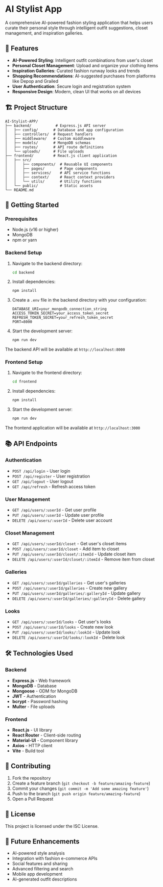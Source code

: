 # AI Stylist App

A comprehensive AI-powered fashion styling application that helps users curate their personal style through intelligent outfit suggestions, closet management, and inspiration galleries.

## 🎯 Features

- **AI-Powered Styling**: Intelligent outfit combinations from user's closet
- **Personal Closet Management**: Upload and organize your clothing items
- **Inspiration Galleries**: Curated fashion runway looks and trends
- **Shopping Recommendations**: AI-suggested purchases from platforms like Depop and Grailed
- **User Authentication**: Secure login and registration system
- **Responsive Design**: Modern, clean UI that works on all devices

## 🏗️ Project Structure

```
AI-Stylist-APP/
├── backend/           # Express.js API server
│   ├── config/       # Database and app configuration
│   ├── controllers/  # Request handlers
│   ├── middleware/   # Custom middleware
│   ├── models/       # MongoDB schemas
│   ├── routes/       # API route definitions
│   └── uploads/      # File uploads
├── frontend/         # React.js client application
│   ├── src/
│   │   ├── components/  # Reusable UI components
│   │   ├── pages/       # Page components
│   │   ├── services/    # API service functions
│   │   ├── context/     # React context providers
│   │   └── utils/       # Utility functions
│   └── public/          # Static assets
└── README.md
```

## 🚀 Getting Started

### Prerequisites

- Node.js (v16 or higher)
- MongoDB
- npm or yarn

### Backend Setup

1. Navigate to the backend directory:
   ```bash
   cd backend
   ```

2. Install dependencies:
   ```bash
   npm install
   ```

3. Create a `.env` file in the backend directory with your configuration:
   ```env
   DATABASE_URI=your_mongodb_connection_string
   ACCESS_TOKEN_SECRET=your_access_token_secret
   REFRESH_TOKEN_SECRET=your_refresh_token_secret
   PORT=8000
   ```

4. Start the development server:
   ```bash
   npm run dev
   ```

The backend API will be available at `http://localhost:8000`

### Frontend Setup

1. Navigate to the frontend directory:
   ```bash
   cd frontend
   ```

2. Install dependencies:
   ```bash
   npm install
   ```

3. Start the development server:
   ```bash
   npm run dev
   ```

The frontend application will be available at `http://localhost:3000`

## 📚 API Endpoints

### Authentication
- `POST /api/login` - User login
- `POST /api/register` - User registration
- `GET /api/logout` - User logout
- `GET /api/refresh` - Refresh access token

### User Management
- `GET /api/users/:userId` - Get user profile
- `PUT /api/users/:userId` - Update user profile
- `DELETE /api/users/:userId` - Delete user account

### Closet Management
- `GET /api/users/:userId/closet` - Get user's closet items
- `POST /api/users/:userId/closet` - Add item to closet
- `PUT /api/users/:userId/closet/:itemId` - Update closet item
- `DELETE /api/users/:userId/closet/:itemId` - Remove item from closet

### Galleries
- `GET /api/users/:userId/galleries` - Get user's galleries
- `POST /api/users/:userId/galleries` - Create new gallery
- `PUT /api/users/:userId/galleries/:galleryId` - Update gallery
- `DELETE /api/users/:userId/galleries/:galleryId` - Delete gallery

### Looks
- `GET /api/users/:userId/looks` - Get user's looks
- `POST /api/users/:userId/looks` - Create new look
- `PUT /api/users/:userId/looks/:lookId` - Update look
- `DELETE /api/users/:userId/looks/:lookId` - Delete look

## 🛠️ Technologies Used

### Backend
- **Express.js** - Web framework
- **MongoDB** - Database
- **Mongoose** - ODM for MongoDB
- **JWT** - Authentication
- **bcrypt** - Password hashing
- **Multer** - File uploads

### Frontend
- **React.js** - UI library
- **React Router** - Client-side routing
- **Material-UI** - Component library
- **Axios** - HTTP client
- **Vite** - Build tool

## 🤝 Contributing

1. Fork the repository
2. Create a feature branch (`git checkout -b feature/amazing-feature`)
3. Commit your changes (`git commit -m 'Add some amazing feature'`)
4. Push to the branch (`git push origin feature/amazing-feature`)
5. Open a Pull Request

## 📄 License

This project is licensed under the ISC License.

## 🎨 Future Enhancements

- AI-powered style analysis
- Integration with fashion e-commerce APIs
- Social features and sharing
- Advanced filtering and search
- Mobile app development
- AI-generated outfit descriptions 